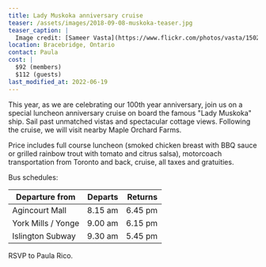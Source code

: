 ```yaml
---
title: Lady Muskoka anniversary cruise
teaser: /assets/images/2018-09-08-muskoka-teaser.jpg
teaser_caption: |
  Image credit: [Sameer Vasta](https://www.flickr.com/photos/vasta/15022729431/)
location: Bracebridge, Ontario
contact: Paula
cost: |
  $92 (members)
  $112 (guests)
last_modified_at: 2022-06-19
---
```


This year, as we are celebrating our 100th year anniversary, join us on a
special luncheon anniversary cruise on board the famous "Lady Muskoka" ship.
Sail past unmatched vistas and spectacular cottage views. Following the cruise,
we will visit nearby Maple Orchard Farms.

Price includes full course luncheon (smoked chicken breast with BBQ sauce or
grilled rainbow trout with tomato and citrus salsa), motorcoach transportation
from Toronto and back, cruise, all taxes and gratuities.

Bus schedules:

| Departure from     | Departs | Returns |
| ------------------ | ------: | ------: |
| Agincourt Mall     | 8.15 am | 6.45 pm |
| York Mills / Yonge | 9.00 am | 6.15 pm |
| Islington Subway   | 9.30 am | 5.45 pm |

RSVP to Paula Rico.
